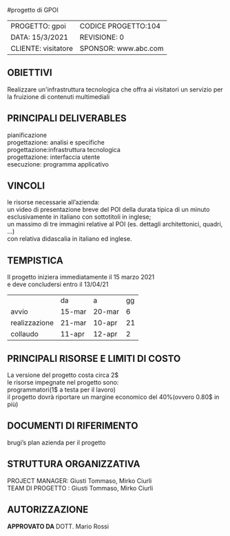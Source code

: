 
#progetto di GPOI


<html>
<head>
 
</head>
<body>
    <table>
         <tr><td>PROGETTO: gpoi</td><td>CODICE PROGETTO:104</td>
           <tr><td>DATA: 15/3/2021</td><td>REVISIONE: 0</td>
              <tr><td>CLIENTE: visitatore</td><td>SPONSOR:  www.abc.com</td>
    </table>
  <h2><b>OBIETTIVI</b></h2>
      <p>Realizzare un'infrastruttura tecnologica che offra ai visitatori un servizio per la fruizione di contenuti multimediali</p>
    <h2><b>PRINCIPALI DELIVERABLES</b></h2>
    <p>pianificazione<br>
          progettazione: analisi e specifiche<br>
          progettazione:infrastruttura tecnologica<br>
          progettazione: interfaccia utente<br>
           esecuzione: programma applicativo<br>
      </p>
 <h2><b>VINCOLI</b></h2>
 <p>le risorse necessarie all’azienda:<br>
un video di presentazione breve del POI della durata tipica di un minuto<br>
 esclusivamente in italiano con sottotitoli in inglese;<br>
un massimo di tre immagini relative al POI (es. dettagli architettonici, quadri, ...) <br>
con relativa didascalia in italiano ed inglese.<br>
</p>
<h2><b>TEMPISTICA</b></h2>
<p>Il progetto iniziera immediatamente il 15 marzo 2021 <br>
 e deve concludersi entro il 13/04/21
</p>
  <table>
         <tr><td></td><td>da</td><td>a</td><td>gg</td>
           <tr><td>avvio</td><td>15-mar</td><td>20-mar</td><td>6</td>
             <tr><td>realizzazione</td><td>21-mar</td><td>10-apr</td><td>21</td>
              <tr><td>collaudo</td><td>11-apr</td><td>12-apr</td><td>2</td>
                  </table>
<h2><b>PRINCIPALI RISORSE E LIMITI DI COSTO</b></h2>
<p>La versione del progetto costa circa 2$<br>
      le risorse impegnate nel progetto sono:<br>
 programmatori(1$ a testa per il lavoro)<br>
il progetto dovrà riportare un margine economico del 40%(ovvero 0.80$ in più)<br>
</p>
<h2><b>DOCUMENTI DI RIFERIMENTO</b></h2>
<p>brugi’s plan azienda per il progetto</p>
<h2><b>STRUTTURA ORGANIZZATIVA</b></h2>
<p>PROJECT MANAGER: Giusti Tommaso, Mirko Ciurli<br>
TEAM DI PROGETTO : Giusti Tommaso, Mirko Ciurli<br>
</p>
<h2><b>AUTORIZZAZIONE </b></h2>
<p><b>APPROVATO DA </b> DOTT. Mario Rossi<br>
</p>



</body>
</html>

